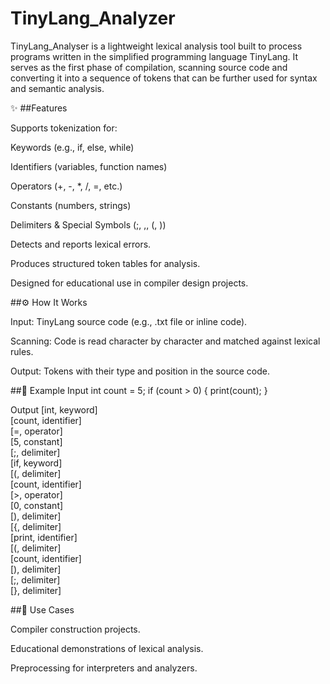 # TinyLang_Analyzer

TinyLang_Analyser is a lightweight lexical analysis tool built to process programs written in the simplified programming language TinyLang. It serves as the first phase of compilation, scanning source code and converting it into a sequence of tokens that can be further used for syntax and semantic analysis.

✨ ##Features

Supports tokenization for:

Keywords (e.g., if, else, while)

Identifiers (variables, function names)

Operators (+, -, *, /, =, etc.)

Constants (numbers, strings)

Delimiters & Special Symbols (;, ,, (, ))

Detects and reports lexical errors.

Produces structured token tables for analysis.

Designed for educational use in compiler design projects.

##⚙️ How It Works

Input: TinyLang source code (e.g., .txt file or inline code).

Scanning: Code is read character by character and matched against lexical rules.

Output: Tokens with their type and position in the source code.

##📂 Example
Input
int count = 5;
if (count > 0) {
    print(count);
}

Output
[int, keyword]  
[count, identifier]  
[=, operator]  
[5, constant]  
[;, delimiter]  
[if, keyword]  
[(, delimiter]  
[count, identifier]  
[>, operator]  
[0, constant]  
[), delimiter]  
[{, delimiter]  
[print, identifier]  
[(, delimiter]  
[count, identifier]  
[), delimiter]  
[;, delimiter]  
[}, delimiter]  

##🚀 Use Cases

Compiler construction projects.

Educational demonstrations of lexical analysis.

Preprocessing for interpreters and analyzers.

